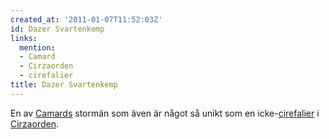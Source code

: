 ```yaml
---
created_at: '2011-01-07T11:52:03Z'
id: Dazer Svartenkemp
links:
  mention:
  - Camard
  - Cirzaorden
  - cirefalier
title: Dazer Svartenkemp
---
```


En av [Camards] stormän som även är något så unikt som en icke-[cirefalier] i [Cirzaorden].

  [Camards]: Camard
  [cirefalier]: cirefalier
  [Cirzaorden]: Cirzaorden
